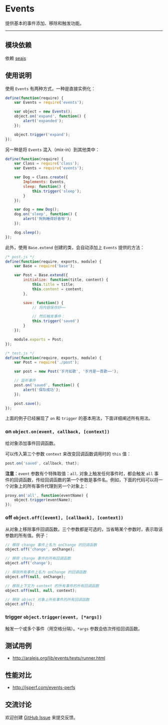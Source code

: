 
# Events

提供基本的事件添加、移除和触发功能。

---


## 模块依赖

依赖 [seajs](seajs/README.md)


## 使用说明

使用 `Events` 有两种方式，一种是直接实例化：

```js
define(function(require) {
    var Events = require('events');

    var object = new Events();
    object.on('expand', function() {
        alert('expanded');
    });

    object.trigger('expand');
});
```

另一种是将 `Events` 混入（mix-in）到其他类中：

```js
define(function(require) {
    var Class = require('class');
    var Events = require('events');

    var Dog = Class.create({
        Implements: Events,
        sleep: function() {
            this.trigger('sleep');
        }
    });

    var dog = new Dog();
    dog.on('sleep', function() {
        alert('狗狗睡得好香呀');
    });

    dog.sleep();
});
```

此外，使用 `Base.extend` 创建的类，会自动添加上 `Events` 提供的方法：

```js
/* post.js */
define(function(require, exports, module) {
    var Base = require('base');

    var Post = Base.extend({
        initialize: function(title, content) {
            this.title = title;
            this.content = content;
        },

        save: function() {
            // 将内容保存好⋯⋯

            // 然后触发事件：
            this.trigger('saved')
        }
    });

    module.exports = Post;
});
```

```js
/* test.js */
define(function(require, exports, module) {
    var Post = require('./post');

    var post = new Post('岁月如歌', '岁月是一首歌⋯⋯');

    // 监听事件
    post.on('saved', function() {
        alert('保存成功');
    });

    post.save();
});
```

上面的例子已经展现了 `on` 和 `trigger` 的基本用法，下面详细阐述所有用法。


### on `object.on(event, callback, [context])`

给对象添加事件回调函数。

可以传入第三个参数 `context` 来改变回调函数调用时的 `this` 值：

```js
post.on('saved', callback, that);
```

**注意**：`event` 参数有个特殊取值：`all`. 对象上触发任何事件时，都会触发 `all`
事件的回调函数，传给回调函数的第一个参数是事件名。例如，下面的代码可以将一个对象上的所有事件代理到另一个对象上：

```js
proxy.on('all', function(eventName) {
    object.trigger(eventName);
});
```


### off `object.off([event], [callback], [context])`

从对象上移除事件回调函数。三个参数都是可选的，当省略某个参数时，表示取该参数的所有值。例子：

```js
// 移除 change 事件上名为 onChange 的回调函数
object.off('change', onChange);

// 移除 change 事件的所有回调函数
object.off('change');

// 移除所有事件上名为 onChange 的回调函数
object.off(null, onChange);

// 移除上下文为 context 的所有事件的所有回调函数
object.off(null, null, context);

// 移除 object 对象上所有事件的所有回调函数
object.off();
```


### trigger `object.trigger(event, [*args])`

触发一个或多个事件（用空格分隔）。`*args` 参数会依次传给回调函数。


## 测试用例

- <http://aralejs.org/lib/events/tests/runner.html>


## 性能对比

- <http://jsperf.com/events-perfs>


## 交流讨论

欢迎创建
[GitHub Issue](https://github.com/alipay/arale/issues/new)
来提交反馈。
